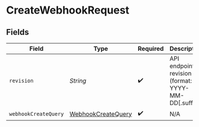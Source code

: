 # CreateWebhookRequest


## Fields

| Field                                                               | Type                                                                | Required                                                            | Description                                                         |
| ------------------------------------------------------------------- | ------------------------------------------------------------------- | ------------------------------------------------------------------- | ------------------------------------------------------------------- |
| `revision`                                                          | *String*                                                            | :heavy_check_mark:                                                  | API endpoint revision (format: YYYY-MM-DD[.suffix])                 |
| `webhookCreateQuery`                                                | [WebhookCreateQuery](../../models/components/WebhookCreateQuery.md) | :heavy_check_mark:                                                  | N/A                                                                 |
